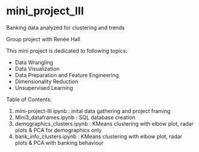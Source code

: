 # mini_project_III
Banking data analyzed for clustering and trends

Group project with Renée Hall

This mini project is dedicated to following topics:

- Data Wrangling
- Data Visualization
- Data Preparation and Feature Engineering
- Dimensionality Reduction
- Unsupervised Learning

Table of Contents:
1) mini-project-III.ipynb : inital data gathering and project framing
2) Mini3_dataframes.ipynb : SQL database creation
3) demographics_clusters.ipynb : KMeans clustering with elbow plot, radar plots & PCA for demographics only 
4) bank_info_clusters.ipynb : KMeans clustering with elbow plot, radar plots & PCA with banking behaviour
